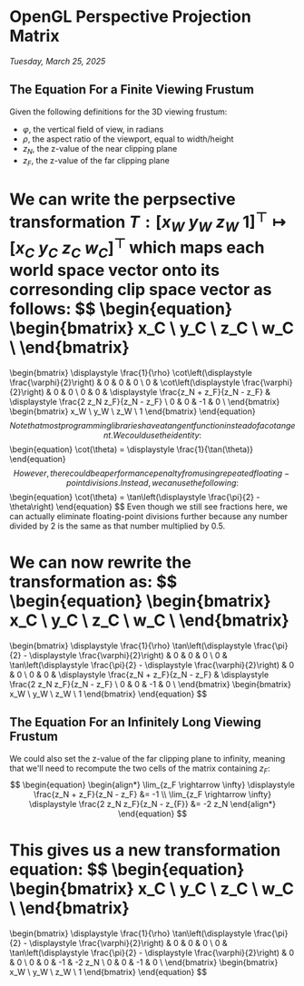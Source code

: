# OpenGL Perspective Projection Matrix
*Tuesday, March 25, 2025*

## The Equation For a Finite Viewing Frustum
Given the following definitions for the 3D viewing frustum:
- $\varphi$, the vertical field of view, in radians
- $\rho$, the aspect ratio of the viewport, equal to width/height
- $z_N$, the z-value of the near clipping plane
- $z_F$, the z-value of the far clipping plane

We can write the perpsective transformation $T : [x_W \; y_W \; z_W \; 1]^\top \mapsto [x_C \; y_C \; z_C \; w_C]^\top$ which maps each world space vector onto its corresonding clip space vector as follows:
$$
\begin{equation}
\begin{bmatrix}
x_C \\
y_C \\
z_C \\
w_C \\
\end{bmatrix}
=
\begin{bmatrix}
\displaystyle \frac{1}{\rho} \cot\left(\displaystyle \frac{\varphi}{2}\right) & 0 & 0 & 0 \\
0 & \cot\left(\displaystyle \frac{\varphi}{2}\right) & 0 & 0 \\
0 & 0 & \displaystyle \frac{z_N + z_F}{z_N - z_F} & \displaystyle \frac{2 z_N z_F}{z_N - z_F} \\
0 & 0 & -1 & 0 \\
\end{bmatrix}
\begin{bmatrix}
x_W \\
y_W \\
z_W \\
1
\end{bmatrix}
\end{equation}
$$
Note that most programming libraries have a tangent function instead of a cotangent. We could use the identity:
$$
\begin{equation}
\cot(\theta) = \displaystyle \frac{1}{\tan(\theta)}
\end{equation}
$$
However, there could be a performance penalty from using repeated floating-point divisions. Instead, we can use the following:
$$
\begin{equation}
\cot(\theta) = \tan\left(\displaystyle \frac{\pi}{2} - \theta\right)
\end{equation} 
$$
Even though we still see fractions here, we can actually eliminate floating-point divisions further because any number divided by 2 is the same as that number multiplied by 0.5.

We can now rewrite the transformation as:
$$
\begin{equation}
\begin{bmatrix}
x_C \\
y_C \\
z_C \\
w_C \\
\end{bmatrix}
=
\begin{bmatrix}
\displaystyle \frac{1}{\rho} \tan\left(\displaystyle \frac{\pi}{2} - \displaystyle \frac{\varphi}{2}\right) & 0 & 0 & 0 \\
0 & \tan\left(\displaystyle \frac{\pi}{2} - \displaystyle \frac{\varphi}{2}\right) & 0 & 0 \\
0 & 0 & \displaystyle \frac{z_N + z_F}{z_N - z_F} & \displaystyle \frac{2 z_N z_F}{z_N - z_F} \\
0 & 0 & -1 & 0 \\
\end{bmatrix}
\begin{bmatrix}
x_W \\
y_W \\
z_W \\
1
\end{bmatrix}
\end{equation}
$$

## The Equation For an Infinitely Long Viewing Frustum
We could also set the z-value of the far clipping plane to infinity, meaning that we'll need to recompute the two cells of the matrix containing $z_F$:
$$
\begin{equation}
\begin{align*}
\lim_{z_F \rightarrow \infty} \displaystyle \frac{z_N + z_F}{z_N - z_F} &= -1 \\
\lim_{z_F \rightarrow \infty} \displaystyle \frac{2 z_N z_F}{z_N - z_{F}} &= -2 z_N
\end{align*}
\end{equation}
$$

This gives us a new transformation equation:
$$
\begin{equation}
\begin{bmatrix}
x_C \\
y_C \\
z_C \\
w_C \\
\end{bmatrix}
=
\begin{bmatrix}
\displaystyle \frac{1}{\rho} \tan\left(\displaystyle \frac{\pi}{2} - \displaystyle \frac{\varphi}{2}\right) & 0 & 0 & 0 \\
0 & \tan\left(\displaystyle \frac{\pi}{2} - \displaystyle \frac{\varphi}{2}\right) & 0 & 0 \\
0 & 0 & -1 & -2 z_N \\
0 & 0 & -1 & 0 \\
\end{bmatrix}
\begin{bmatrix}
x_W \\
y_W \\
z_W \\
1
\end{bmatrix}
\end{equation}
$$

